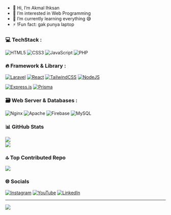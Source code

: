 - 👋 Hi, I’m Akmal Ihksan
- 👀 I’m interested in Web Programming
- 🌱 I’m currently learning everything 😅
- ⚡ !Fun fact: gak punya laptop

### 💻 TechStack :

![HTML5](https://img.shields.io/badge/html5-%23E34F26.svg?style=for-the-badge&logo=html5&logoColor=white) 
![CSS3](https://img.shields.io/badge/css3-%231572B6.svg?style=for-the-badge&logo=css3&logoColor=white) 
![JavaScript](https://img.shields.io/badge/javascript-%23323330.svg?style=for-the-badge&logo=javascript&logoColor=%23F7DF1E) 
![PHP](https://img.shields.io/badge/PHP-3178C6?style=for-the-badge&logo=php&logoColor=white)
<!--![TypeScript](https://img.shields.io/badge/TypeScript-3178C6?style=for-the-badge&logo=typescript&logoColor=white) -->

### 🔥 Framework & Library :

[![Laravel](https://img.shields.io/badge/laravel-%23FF2D20.svg?style=for-the-badge&logo=laravel&logoColor=white)](https://laravel.com/)
[![React](https://img.shields.io/badge/react-%2320232a.svg?style=for-the-badge&logo=react&logoColor=%2361DAFB)](https://react.dev/)
[![TailwindCSS](https://img.shields.io/badge/tailwindcss-%2338B2AC.svg?style=for-the-badge&logo=tailwind-css&logoColor=white)](https://tailwindcss.com/)
[![NodeJS](https://img.shields.io/badge/node.js-6DA55F?style=for-the-badge&logo=node.js&logoColor=white)](https://nodejs.org/en)
<!-- ![Redux](https://img.shields.io/badge/redux-%23593d88.svg?style=for-the-badge&logo=redux&logoColor=white)
 ![Zod](https://img.shields.io/badge/zod-%233068b7.svg?style=for-the-badge&logo=zod&logoColor=white) 
 ![Next JS](https://img.shields.io/badge/Next-black?style=for-the-badge&logo=next.js&logoColor=white) -->
[![Express.js](https://img.shields.io/badge/express.js-%23404d59.svg?style=for-the-badge&logo=express&logoColor=%2361DAFB)](https://expressjs.com/)
[![Prisma](https://img.shields.io/badge/Prisma-3982CE?style=for-the-badge&logo=Prisma&logoColor=white)](https://www.prisma.io/)

### 🗃️ Web Server & Databases :

 ![Nginx](https://img.shields.io/badge/nginx-%23009639.svg?style=for-the-badge&logo=nginx&logoColor=white) 
 ![Apache](https://img.shields.io/badge/apache-%23D42029.svg?style=for-the-badge&logo=apache&logoColor=white) 
 ![Firebase](https://img.shields.io/badge/firebase-a08021?style=for-the-badge&logo=firebase&logoColor=ffcd34) 
 ![MySQL](https://img.shields.io/badge/mysql-4479A1.svg?style=for-the-badge&logo=mysql&logoColor=white) 

### 📊 GitHub Stats
![](https://github-readme-streak-stats.herokuapp.com/?user=sancodeid&theme=dark&hide_border=true)<br/>
![](https://github-readme-stats.vercel.app/api/top-langs/?username=sancodeid&theme=dark&hide_border=true&include_all_commits=true&count_private=false&layout=compact)

### 🔝 Top Contributed Repo
![](https://github-contributor-stats.vercel.app/api?username=sancodeid&limit=5&theme=dark&combine_all_yearly_contributions=true)

### 🌐 Socials 
[![Instagram](https://img.shields.io/badge/Instagram-%23E4405F.svg?logo=Instagram&logoColor=white)](https://instagram.com/akmal_ihksan) 
[![YouTube](https://img.shields.io/badge/YouTube-%23FF0000.svg?logo=YouTube&logoColor=white)](https://youtube.com/@sancodec) 
[![LinkedIn](https://img.shields.io/badge/-LinkedIn-blue?style=flat-square&logo=Linkedin&logoColor=white&link=https://www.linkedin.com/in/pireseduardo/)](https://www.linkedin.com/in/akmal-ihksan-7177b1304?utm_source=share&utm_campaign=share_via&utm_content=profile&utm_medium=android_app)

---

[![](https://visitcount.itsvg.in/api?id=sancodeid&icon=0&color=0)](https://visitcount.itsvg.in)




<!-- Proudly created with GPRM ( https://gprm.itsvg.in ) -->
<!---
AkmalIhksan/AkmalIhksan is a ✨ special ✨ repository because its `README.md` (this file) appears on your GitHub profile.
You can click the Preview link to take a look at your changes.
--->
